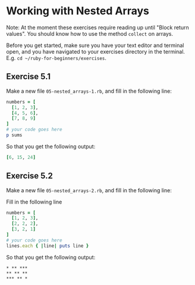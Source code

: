 # Working with Nested Arrays

Note: At the moment these exercises require reading up until "Block return values".
You should know how to use the method `collect` on arrays.

Before you get started, make sure you have your text editor and terminal open, and
you have navigated to your exercises directory in the terminal. E.g. `cd
~/ruby-for-beginners/exercises`.

## Exercise 5.1

Make a new file `05-nested_arrays-1.rb`, and fill in the following line:

```ruby
numbers = [
  [1, 2, 3],
  [4, 5, 6],
  [7, 8, 9]
]
# your code goes here
p sums
```

So that you get the following output:

```ruby
[6, 15, 24]
```

## Exercise 5.2

Make a new file `05-nested_arrays-2.rb`, and fill in the following line:

Fill in the following line

```ruby
numbers = [
  [1, 2, 3],
  [2, 2, 2],
  [3, 2, 1]
]
# your code goes here
lines.each { |line| puts line }
```

So that you get the following output:

```
* ** ***
** ** **
*** ** *
```

